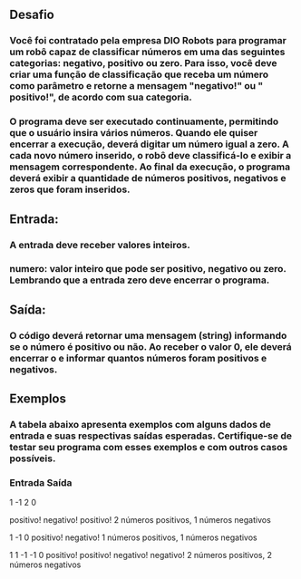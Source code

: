 ## Desafio

### Você foi contratado pela empresa DIO Robots para programar um robô capaz de classificar números em uma das seguintes categorias: negativo, positivo ou zero. Para isso, você deve criar uma função de classificação que receba um número como parâmetro e retorne a mensagem "negativo!" ou " positivo!", de acordo com sua categoria.

### O programa deve ser executado continuamente, permitindo que o usuário insira vários números. Quando ele quiser encerrar a execução, deverá digitar um número igual a zero. A cada novo número inserido, o robô deve classificá-lo e exibir a mensagem correspondente. Ao final da execução, o programa deverá exibir a quantidade de números positivos, negativos e zeros que foram inseridos.

## Entrada:

### A entrada deve receber valores inteiros.

### numero: valor inteiro que pode ser positivo, negativo ou zero. Lembrando que a entrada zero deve encerrar o programa.

## Saída:

### O código deverá retornar uma mensagem (string) informando se o número é positivo ou não. Ao receber o valor 0, ele deverá encerrar o e informar quantos números foram positivos e negativos.

## Exemplos

### A tabela abaixo apresenta exemplos com alguns dados de entrada e suas respectivas saídas esperadas. Certifique-se de testar seu programa com esses exemplos e com outros casos possíveis.

### Entrada	Saída
1
-1
2
0 

positivo!
negativo!
positivo!
2 números positivos, 1 números negativos

1
-1
0
positivo!
negativo!
1 números positivos, 1 números negativos

1
1
-1
-1 
0
positivo!
positivo!
negativo!
negativo!
2 números positivos, 2 números negativos